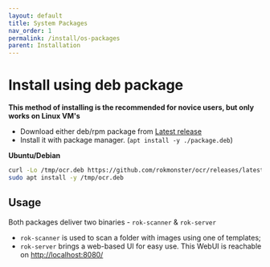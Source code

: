 ```yaml
---
layout: default
title: System Packages
nav_order: 1
permalink: /install/os-packages
parent: Installation
---
```


# Install using deb package

**This method of installing is the recommended for novice users, but only works on Linux VM's**

- Download either deb/rpm package from [Latest release](https://github.com/rokmonster/ocr/releases/latest/) 
- Install it with package manager. (`apt install -y ./package.deb`)

**Ubuntu/Debian**

```bash
curl -Lo /tmp/ocr.deb https://github.com/rokmonster/ocr/releases/latest/download/rokmonster-ocr_linux_amd64.deb
sudo apt install -y /tmp/ocr.deb
```


## Usage

Both packages deliver two binaries - `rok-scanner` & `rok-server`

- `rok-scanner` is used to scan a folder with images using one of templates;
- `rok-server` brings a web-based UI for easy use. This WebUI is reachable on [http://localhost:8080/](http://localhost:8080/)